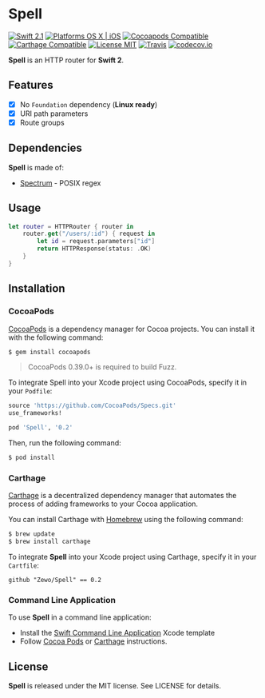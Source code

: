 Spell
========

[![Swift 2.1](https://img.shields.io/badge/Swift-2.1-orange.svg?style=flat)](https://developer.apple.com/swift/)
[![Platforms OS X | iOS](https://img.shields.io/badge/Platforms-OS%20X%20%7C%20iOS-lightgray.svg?style=flat)](https://developer.apple.com/swift/)
[![Cocoapods Compatible](https://img.shields.io/badge/Cocoapods-Compatible-4BC51D.svg?style=flat)](https://cocoapods.org/pods/Fuzz)
[![Carthage Compatible](https://img.shields.io/badge/Carthage-Compatible-4BC51D.svg?style=flat)](https://github.com/Carthage/Carthage)
[![License MIT](https://img.shields.io/badge/License-MIT-blue.svg?style=flat)](https://github.com/Carthage/Carthage)
[![Travis](https://img.shields.io/badge/Build-Passing-4BC51D.svg?style=flat)](https://travis-ci.org/Zewo/Spell)
[![codecov.io](http://codecov.io/github/Zewo/Spell/coverage.svg?branch=master)](http://codecov.io/github/Zewo/Spell?branch=master)

**Spell** is an HTTP router for **Swift 2**.

## Features

- [x] No `Foundation` dependency (**Linux ready**)
- [x] URI path parameters
- [x] Route groups

## Dependencies

**Spell** is made of:

- [Spectrum](https://github.com/Zewo/Spectrum) - POSIX regex

## Usage

```swift
let router = HTTPRouter { router in
    router.get("/users/:id") { request in
        let id = request.parameters["id"]
        return HTTPResponse(status: .OK)
    }
}
```

## Installation

### CocoaPods

[CocoaPods](http://cocoapods.org) is a dependency manager for Cocoa projects. You can install it with the following command:

```bash
$ gem install cocoapods
```

> CocoaPods 0.39.0+ is required to build Fuzz.

To integrate Spell into your Xcode project using CocoaPods, specify it in your `Podfile`:

```ruby
source 'https://github.com/CocoaPods/Specs.git'
use_frameworks!

pod 'Spell', '0.2'
```

Then, run the following command:

```bash
$ pod install
```

### Carthage

[Carthage](https://github.com/Carthage/Carthage) is a decentralized dependency manager that automates the process of adding frameworks to your Cocoa application.

You can install Carthage with [Homebrew](http://brew.sh/) using the following command:

```bash
$ brew update
$ brew install carthage
```

To integrate **Spell** into your Xcode project using Carthage, specify it in your `Cartfile`:

```ogdl
github "Zewo/Spell" == 0.2
```

### Command Line Application

To use **Spell** in a command line application:

- Install the [Swift Command Line Application](https://github.com/Zewo/Swift-Command-Line-Application-Template) Xcode template
- Follow [Cocoa Pods](#cocoapods) or [Carthage](#carthage) instructions.

License
-------

**Spell** is released under the MIT license. See LICENSE for details.
